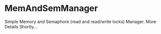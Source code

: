 MemAndSemManager
================

Simple Memory and Semaphore (read and read/write locks) Manager.
More Details Shortly...
